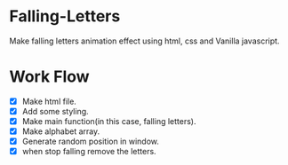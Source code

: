 # Falling-Letters

Make falling letters animation effect using html, css and Vanilla javascript.

# Work Flow

- [x] Make html file.
- [x] Add some styling.
- [x] Make main function(in this case, falling letters).
- [x] Make alphabet array.
- [x] Generate random position in window.
- [x] when stop falling remove the letters.
